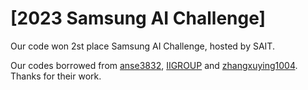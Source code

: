 # [2023 Samsung AI Challenge]

Our code won 2st place Samsung AI Challenge, hosted by SAIT.


Our codes borrowed from [anse3832](https://github.com/anse3832/MUSIQ), [IIGROUP](https://github.com/IIGROUP/MANIQA) and [zhangxuying1004](https://github.com/zhangxuying1004/RSTNet). Thanks for their work.
